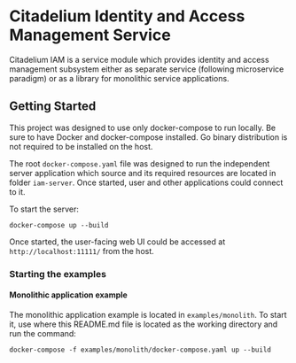 # Citadelium Identity and Access Management Service

Citadelium IAM is a service module which provides identity and access
management subsystem either as separate service (following microservice
paradigm) or as a library for monolithic service applications.

## Getting Started

This project was designed to use only docker-compose to run locally. Be sure
to have Docker and docker-compose installed. Go binary distribution is not
required to be installed on the host.

The root `docker-compose.yaml` file was designed to run the independent server
application which source and its required resources are located in folder
`iam-server`. Once started, user and other applications could connect to it.

To start the server:

```shell
docker-compose up --build
```

Once started, the user-facing web UI could be accessed at
`http://localhost:11111/` from the host.

### Starting the examples

#### Monolithic application example

The monolithic application example is located in `examples/monolith`. To start
it, use where this README.md file is located as the working directory and run
the command:

```shell
docker-compose -f examples/monolith/docker-compose.yaml up --build
```

